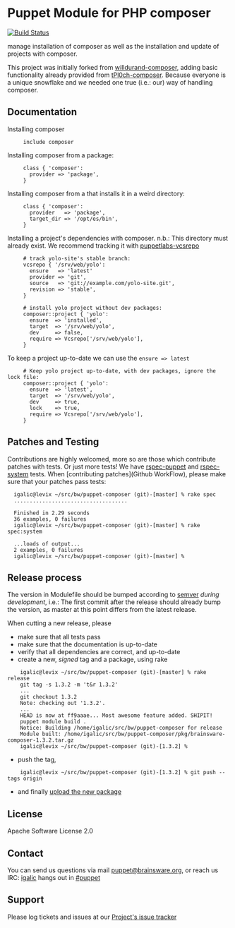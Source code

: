 # Puppet Module for PHP composer

[![Build Status](https://travis-ci.org/Brainsware/puppet-composer.png?branch=master)](https://travis-ci.org/Brainsware/puppet-composer)

manage installation of composer as well as the installation and update of projects with composer.

This project was initially forked from [willdurand-composer](https://github.com/willdurand/puppet-composer), adding basic functionality already provided from [tPl0ch-composer](https://github.com/tPl0ch/puppet-composer). Because everyone is a unique snowflake and *we* needed one true (i.e.: our) way of handling composer.


## Documentation

Installing composer

```puppet
     include composer
```

Installing composer from a package:

```puppet
     class { 'composer':
       provider => 'package',
     }
```

Installing composer from a that installs it in a weird directory:

```puppet
     class { 'composer':
       provider   => 'package',
       target_dir => '/opt/es/bin',
     }
```

Installing a project's dependencies with composer. n.b.: This directory must already exist. We recommend tracking it with [puppetlabs-vcsrepo](http://forge.puppetlabs.com/puppetlabs/vcsrepo)

```puppet
     # track yolo-site's stable branch:
     vcsrepo { '/srv/web/yolo':
       ensure   => 'latest'
       provider => 'git',
       source   => 'git://example.com/yolo-site.git',
       revision => 'stable',
     }

     # install yolo project without dev packages:
     composer::project { 'yolo':
       ensure  => 'installed',
       target  => '/srv/web/yolo',
       dev     => false,
       require => Vcsrepo['/srv/web/yolo'],
     }
```

To keep a project up-to-date we can use the `ensure => latest`

```puppet
     # Keep yolo project up-to-date, with dev packages, ignore the lock file:
     composer::project { 'yolo':
       ensure  => 'latest',
       target  => '/srv/web/yolo',
       dev     => true,
       lock    => true,
       require => Vcsrepo['/srv/web/yolo'],
     }
```

## Patches and Testing

Contributions are highly welcomed, more so are those which contribute patches with tests. Or just more tests! We have [rspec-puppet](http://rspec-puppet.com/) and [rspec-system](https://github.com/puppetlabs/rspec-system-serverspec) tests. When [contributing patches](Github WorkFlow), please make sure that your patches pass tests:

```
  igalic@levix ~/src/bw/puppet-composer (git)-[master] % rake spec
  ....................................

  Finished in 2.29 seconds
  36 examples, 0 failures
  igalic@levix ~/src/bw/puppet-composer (git)-[master] % rake spec:system

  ...loads of output...
  2 examples, 0 failures
  igalic@levix ~/src/bw/puppet-composer (git)-[master] %
```

## Release process

The version in Modulefile should be bumped according to [semver](http://semver.org/) *during development*, i.e.: The first commit after the release should already bump the version, as master at this point differs from the latest release.

When cutting a new release, please

* make sure that all tests pass
* make sure that the documentation is up-to-date
* verify that all dependencies are correct, and up-to-date
* create a new, *signed* tag and a package, using rake

```
    igalic@levix ~/src/bw/puppet-composer (git)-[master] % rake release
    git tag -s 1.3.2 -m 't&r 1.3.2'
    ...
    git checkout 1.3.2
    Note: checking out '1.3.2'.
    ...
    HEAD is now at ff9aaae... Most awesome feature added. SHIPIT!
    puppet module build .
    Notice: Building /home/igalic/src/bw/puppet-composer for release
    Module built: /home/igalic/src/bw/puppet-composer/pkg/brainsware-composer-1.3.2.tar.gz
    igalic@levix ~/src/bw/puppet-composer (git)-[1.3.2] %
```

* push the tag,

```
    igalic@levix ~/src/bw/puppet-composer (git)-[1.3.2] % git push --tags origin
```

* and finally [upload the new package](http://forge.puppetlabs.com/brainsware/composer/upload)

License
-------

Apache Software License 2.0


Contact
-------

You can send us questions via mail [puppet@brainsware.org](puppet@brainsware.org), or reach us IRC: [igalic](https://github.com/igalic) hangs out in [#puppet](irc://freenode.org/#puppet)

Support
-------

Please log tickets and issues at our [Project's issue tracker](https://github.com/Brainsware/puppet-composer/issues)
